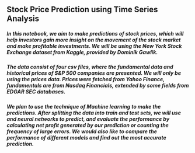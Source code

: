## Stock Price Prediction using Time Series Analysis

##### In this notebook, we aim to make predictions of stock prices, which will help investors gain more insight on the movement of the stock market and make profitable investments. We will be using the New York Stock Exchange dataset from Kaggle, provided by Dominik Gawlik. 

##### The data consist of four csv files, where the fundamental data and historical prices of S&P 500 companies are presented. We will only be using the prices data. Prices were fetched from Yahoo Finance, fundamentals are from Nasdaq Financials, extended by some fields from EDGAR SEC databases. 

##### We plan to use the technique of Machine learning to make the predictions. After splitting the data into train and test sets, we will use and neural networks to predict, and evaluate the performance by calculating net profit generated by our prediction or counting the frequency of large errors. We would also like to compare the performance of different models and find out the most accurate prediction. 
